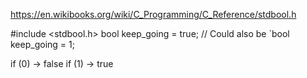 https://en.wikibooks.org/wiki/C_Programming/C_Reference/stdbool.h

#include <stdbool.h>
bool keep_going = true;  // Could also be `bool keep_going = 1;




if (0) -> false
if (1) -> true
